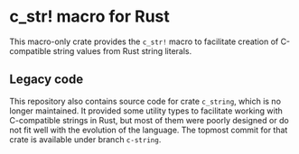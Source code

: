 # c_str! macro for Rust

This macro-only crate provides the `c_str!` macro to facilitate creation
of C-compatible string values from Rust string literals.

## Legacy code

This repository also contains source code for crate `c_string`,
which is no longer maintained. It provided some utility types to
facilitate working with C-compatible strings in Rust, but most of
them were poorly designed or do not fit well with the evolution
of the language. The topmost commit for that crate is available
under branch `c-string`.
